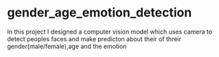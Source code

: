 # gender_age_emotion_detection
In this project I designed a computer vision model which uses camera to detect peoples faces and make predicton about their of threir gender(male/female),age and the emotion 
